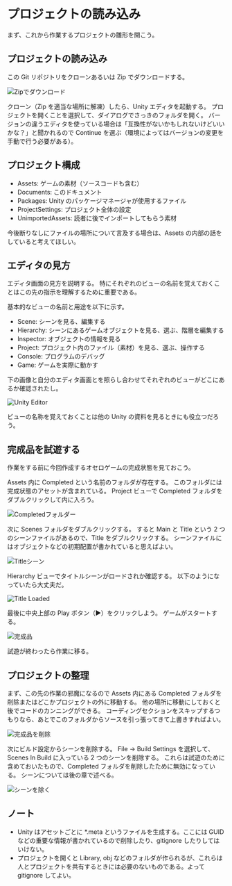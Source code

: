 # プロジェクトの読み込み

まず、これから作業するプロジェクトの雛形を開こう。

## プロジェクトの読み込み

この Git リポジトリをクローンあるいは Zip でダウンロードする。

![Zipでダウンロード](./Images/DownloadZip.png)

クローン（Zip を適当な場所に解凍）したら、Unity エディタを起動する。
プロジェクトを開くことを選択して、ダイアログでさっきのフォルダを開く。
バージョンの違うエディタを使っている場合は「互換性がないかもしれないけどいいかな？」と聞かれるので Continue を選ぶ（環境によってはバージョンの変更を手動で行う必要がある）。

## プロジェクト構成

- Assets: ゲームの素材（ソースコードも含む）
- Documents: このドキュメント
- Packages: Unity のパッケージマネージャが使用するファイル
- ProjectSettings: プロジェクト全体の設定
- UnimportedAssets: 読者に後でインポートしてもらう素材

今後断りなしにファイルの場所について言及する場合は、Assets の内部の話をしていると考えてほしい。

## エディタの見方

エディタ画面の見方を説明する。
特にそれぞれのビューの名前を覚えておくことはこの先の指示を理解するために重要である。

基本的なビューの名前と用途を以下に示す。

- Scene: シーンを見る、編集する
- Hierarchy: シーンにあるゲームオブジェクトを見る、選ぶ、階層を編集する
- Inspector: オブジェクトの情報を見る
- Project: プロジェクト内のファイル（素材）を見る、選ぶ、操作する
- Console: プログラムのデバッグ
- Game: ゲームを実際に動かす

下の画像と自分のエディタ画面とを照らし合わせてそれぞれのビューがどこにあるか確認されたし。

![Unity Editor](./Images/Editor.png)

ビューの名称を覚えておくことは他の Unity の資料を見るときにも役立つだろう。

## 完成品を試遊する

作業をする前に今回作成するオセロゲームの完成状態を見ておこう。

Assets 内に Completed という名前のフォルダが存在する。
このフォルダには完成状態のアセットが含まれている。
Project ビューで Completed フォルダをダブルクリックして内に入ろう。

![Completedフォルダー](./Images/CompletedFolder.png)

次に Scenes フォルダをダブルクリックする。
すると Main と Title という 2 つのシーンファイルがあるので、Title をダブルクリックする。
シーンファイルにはオブジェクトなどの初期配置が書かれていると思えばよい。

![Titleシーン](./Images/TitleScene.png)

Hierarchy ビューでタイトルシーンがロードされか確認する。
以下のようになっていたら大丈夫だ。

![Title Loaded](./Images/LoadTitle.png)

最後に中央上部の Play ボタン（▶）をクリックしよう。
ゲームがスタートする。

![完成品](./Images/PlayCompleted.png)

試遊が終わったら作業に移る。

## プロジェクトの整理

まず、この先の作業の邪魔になるので Assets 内にある Completed フォルダを削除またはどこかプロジェクトの外に移動する。
他の場所に移動にしておくと後でコードのカンニングができる。
コーディングセクションをスキップするつもりなら、あとでこのフォルダからソースを引っ張ってきて上書きすればよい。

![完成品を削除](./Images/DeleteCompleted.png)

次にビルド設定からシーンを削除する。
File -> Build Settings を選択して、Scenes In Build に入っている 2 つのシーンを削除する。
これらは試遊のために含めておいたもので、Completed フォルダを削除したために無効になっている。
シーンについては後の章で述べる。

![シーンを除く](./Images/RemoveScenes.png)

## ノート

- Unity はアセットごとに \*.meta というファイルを生成する。ここには GUID などの重要な情報が書かれているので削除したり、gitignore したりしてはいけない。
- プロジェクトを開くと Library, obj などのフォルダが作られるが、これらは人とプロジェクトを共有するときには必要のないものである。よって gitignore してよい。
